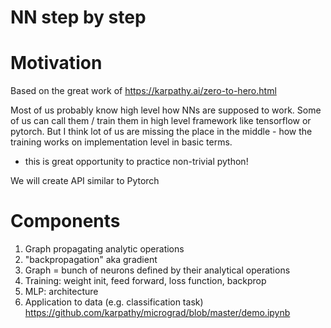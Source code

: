 # NN step by step
# Motivation

Based on the great work of https://karpathy.ai/zero-to-hero.html

Most of us probably know high level how NNs are supposed to work. Some of us can call them / train them in high level framework like tensorflow or pytorch. But I think lot of us are missing the place in the middle - how the training works on implementation level in basic terms.

+ this is great opportunity to practice non-trivial python!

We will create API similar to Pytorch

# Components
1. Graph propagating analytic operations
2. "backpropagation" aka gradient
3. Graph = bunch of neurons defined by their analytical operations
4. Training: weight init, feed forward, loss function, backprop
4. MLP: architecture
5. Application to data (e.g. classification task) https://github.com/karpathy/micrograd/blob/master/demo.ipynb
